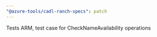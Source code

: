 ```yaml
---
"@azure-tools/cadl-ranch-specs": patch
---
```


Tests ARM, test case for CheckNameAvailability operations
